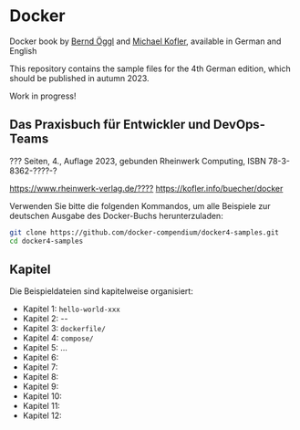 # Docker

Docker book by [Bernd Öggl](https://webman.at) and [Michael Kofler](https://kofler.info), available in German and English

This repository contains the sample files for the 4th German edition, which should be published in autumn 2023.

Work in progress!

## Das Praxisbuch für Entwickler und DevOps-Teams

??? Seiten, 4.,  Auflage 2023, gebunden
Rheinwerk Computing, ISBN 78-3-8362-????-?

<https://www.rheinwerk-verlag.de/????>
<https://kofler.info/buecher/docker>

Verwenden Sie bitte die folgenden Kommandos, um alle Beispiele 
zur deutschen Ausgabe des Docker-Buchs herunterzuladen:

```bash
git clone https://github.com/docker-compendium/docker4-samples.git
cd docker4-samples
```

## Kapitel

Die Beispieldateien sind kapitelweise organisiert:

* Kapitel 1: `hello-world-xxx`
* Kapitel 2: --
* Kapitel 3: `dockerfile/`
* Kapitel 4: `compose/`
* Kapitel 5: ...
* Kapitel 6:
* Kapitel 7:
* Kapitel 8:
* Kapitel 9:
* Kapitel 10:
* Kapitel 11:
* Kapitel 12:
